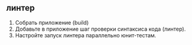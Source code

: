## линтер

1. Собрать приложение (build)
2. Добавьте в приложение шаг проверки синтаксиса кода (линтер).
3. Настройте запуск линтера параллельно юнит-тестам.
